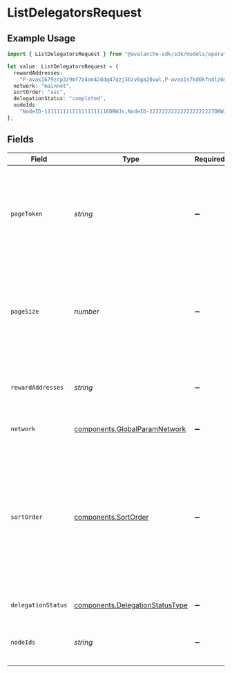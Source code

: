 # ListDelegatorsRequest

## Example Usage

```typescript
import { ListDelegatorsRequest } from "@avalanche-sdk/sdk/models/operations";

let value: ListDelegatorsRequest = {
  rewardAddresses:
    "P-avax1679zrp3z9mf7z4an42ddq47qzj36zv6ga20vwl,P-avax1s7kd0kfndlz6mh3l0etrrcmkg5y366k8e0s6cc",
  network: "mainnet",
  sortOrder: "asc",
  delegationStatus: "completed",
  nodeIds:
    "NodeID-111111111111111111116DBWJs,NodeID-222222222222222222227DBWJs",
};
```

## Fields

| Field                                                                                                                                                             | Type                                                                                                                                                              | Required                                                                                                                                                          | Description                                                                                                                                                       | Example                                                                                                                                                           |
| ----------------------------------------------------------------------------------------------------------------------------------------------------------------- | ----------------------------------------------------------------------------------------------------------------------------------------------------------------- | ----------------------------------------------------------------------------------------------------------------------------------------------------------------- | ----------------------------------------------------------------------------------------------------------------------------------------------------------------- | ----------------------------------------------------------------------------------------------------------------------------------------------------------------- |
| `pageToken`                                                                                                                                                       | *string*                                                                                                                                                          | :heavy_minus_sign:                                                                                                                                                | A page token, received from a previous list call. Provide this to retrieve the subsequent page.                                                                   |                                                                                                                                                                   |
| `pageSize`                                                                                                                                                        | *number*                                                                                                                                                          | :heavy_minus_sign:                                                                                                                                                | The maximum number of items to return. The minimum page size is 1. The maximum pageSize is 100.                                                                   | 10                                                                                                                                                                |
| `rewardAddresses`                                                                                                                                                 | *string*                                                                                                                                                          | :heavy_minus_sign:                                                                                                                                                | A comma separated list of reward addresses to filter by.                                                                                                          | P-avax1679zrp3z9mf7z4an42ddq47qzj36zv6ga20vwl,P-avax1s7kd0kfndlz6mh3l0etrrcmkg5y366k8e0s6cc                                                                       |
| `network`                                                                                                                                                         | [components.GlobalParamNetwork](../../models/components/globalparamnetwork.md)                                                                                    | :heavy_minus_sign:                                                                                                                                                | Either mainnet or testnet/fuji.                                                                                                                                   | mainnet                                                                                                                                                           |
| `sortOrder`                                                                                                                                                       | [components.SortOrder](../../models/components/sortorder.md)                                                                                                      | :heavy_minus_sign:                                                                                                                                                | The order by which to sort results. Use "asc" for ascending order, "desc" for descending order. Sorted by timestamp or the `sortBy` query parameter, if provided. | asc                                                                                                                                                               |
| `delegationStatus`                                                                                                                                                | [components.DelegationStatusType](../../models/components/delegationstatustype.md)                                                                                | :heavy_minus_sign:                                                                                                                                                | Delegation status of the node.                                                                                                                                    | completed                                                                                                                                                         |
| `nodeIds`                                                                                                                                                         | *string*                                                                                                                                                          | :heavy_minus_sign:                                                                                                                                                | A comma separated list of node ids to filter by.                                                                                                                  | NodeID-111111111111111111116DBWJs,NodeID-222222222222222222227DBWJs                                                                                               |